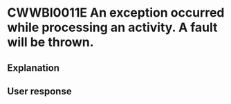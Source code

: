 # CWWBI0011E An exception occurred while processing an activity. A fault will be thrown.

## Explanation

## User response